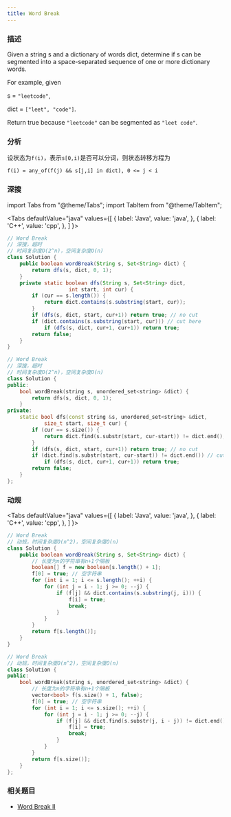 ```yaml
---
title: Word Break
---
```


### 描述

Given a string s and a dictionary of words dict, determine if s can be segmented into a space-separated sequence of one or more dictionary words.

For example, given

s = `"leetcode"`,

dict = `["leet", "code"]`.

Return true because `"leetcode"` can be segmented as `"leet code"`.

### 分析

设状态为`f(i)`，表示`s[0,i)`是否可以分词，则状态转移方程为

`f(i) = any_of(f(j) && s[j,i] in dict), 0 <= j < i`

### 深搜

import Tabs from "@theme/Tabs";
import TabItem from "@theme/TabItem";

<Tabs
defaultValue="java"
values={[
{ label: 'Java', value: 'java', },
{ label: 'C++', value: 'cpp', },
]
}>
<TabItem value="java">

```java
// Word Break
// 深搜，超时
// 时间复杂度O(2^n)，空间复杂度O(n)
class Solution {
    public boolean wordBreak(String s, Set<String> dict) {
        return dfs(s, dict, 0, 1);
    }
    private static boolean dfs(String s, Set<String> dict,
                    int start, int cur) {
        if (cur == s.length()) {
            return dict.contains(s.substring(start, cur));
        }
        if (dfs(s, dict, start, cur+1)) return true; // no cut
        if (dict.contains(s.substring(start, cur))) // cut here
            if (dfs(s, dict, cur+1, cur+1)) return true;
        return false;
    }
}
```

</TabItem>
<TabItem value="cpp">

```cpp
// Word Break
// 深搜，超时
// 时间复杂度O(2^n)，空间复杂度O(n)
class Solution {
public:
    bool wordBreak(string s, unordered_set<string> &dict) {
        return dfs(s, dict, 0, 1);
    }
private:
    static bool dfs(const string &s, unordered_set<string> &dict,
            size_t start, size_t cur) {
        if (cur == s.size()) {
            return dict.find(s.substr(start, cur-start)) != dict.end();
        }
        if (dfs(s, dict, start, cur+1)) return true; // no cut
        if (dict.find(s.substr(start, cur-start)) != dict.end()) // cut here
            if (dfs(s, dict, cur+1, cur+1)) return true;
        return false;
    }
};
```

</TabItem>
</Tabs>

### 动规

<Tabs
defaultValue="java"
values={[
{ label: 'Java', value: 'java', },
{ label: 'C++', value: 'cpp', },
]
}>
<TabItem value="java">

```java
// Word Break
// 动规，时间复杂度O(n^2)，空间复杂度O(n)
class Solution {
    public boolean wordBreak(String s, Set<String> dict) {
        // 长度为n的字符串有n+1个隔板
        boolean[] f = new boolean[s.length() + 1];
        f[0] = true; // 空字符串
        for (int i = 1; i <= s.length(); ++i) {
            for (int j = i - 1; j >= 0; --j) {
                if (f[j] && dict.contains(s.substring(j, i))) {
                    f[i] = true;
                    break;
                }
            }
        }
        return f[s.length()];
    }
}
```

</TabItem>
<TabItem value="cpp">

```cpp
// Word Break
// 动规，时间复杂度O(n^2)，空间复杂度O(n)
class Solution {
public:
    bool wordBreak(string s, unordered_set<string> &dict) {
        // 长度为n的字符串有n+1个隔板
        vector<bool> f(s.size() + 1, false);
        f[0] = true; // 空字符串
        for (int i = 1; i <= s.size(); ++i) {
            for (int j = i - 1; j >= 0; --j) {
                if (f[j] && dict.find(s.substr(j, i - j)) != dict.end()) {
                    f[i] = true;
                    break;
                }
            }
        }
        return f[s.size()];
    }
};
```

</TabItem>
</Tabs>

### 相关题目

- [Word Break II](word-break-ii.md)
